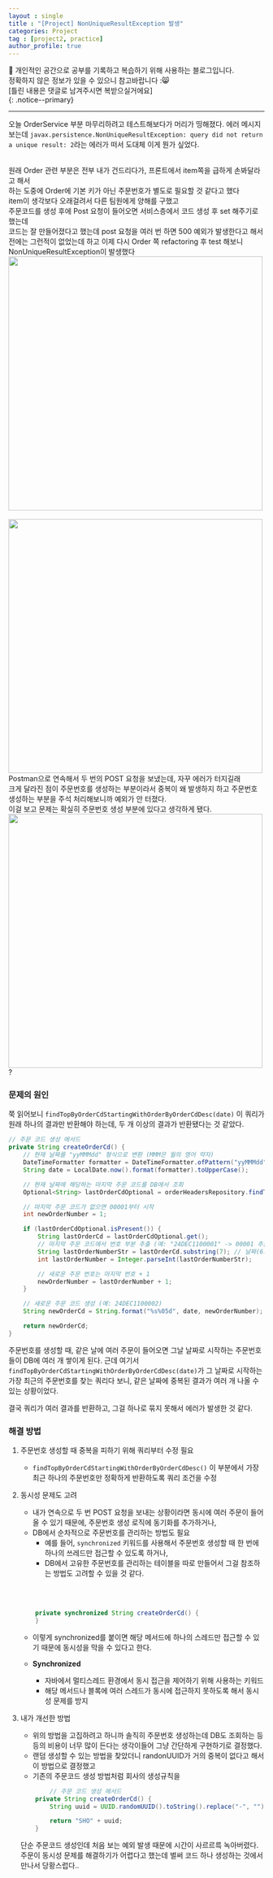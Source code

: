 ```yaml
---
layout : single
title : "[Project] NonUniqueResultException 발생"
categories: Project
tag : [project2, practice]
author_profile: true
---
```


📌 개인적인 공간으로 공부를 기록하고 복습하기 위해 사용하는 블로그입니다. <br>
정확하지 않은 정보가 있을 수 있으니 참고바랍니다 :😸 <br>
[틀린 내용은 댓글로 남겨주시면 복받으실거에요]  
{: .notice--primary}

---


오늘 OrderService 부분 마무리하려고 테스트해보다가 머리가 띵해졌다. 에러 메시지 보는데 `javax.persistence.NonUniqueResultException: query did not return a unique result: 2`라는 에러가 떠서 도대체 이게 뭔가 싶었다. 

<Br>
원래 Order 관련 부분은 전부 내가 건드리다가, 프론트에서 item쪽을 급하게 손봐달라고 해서<br>
하는 도중에 Order에 기본 키가 아닌 주문번호가 별도로 필요할 것 같다고 했다 <br>
item이 생각보다 오래걸려서 다른 팀원에게 양해를 구했고 <br>
주문코드를 생성 후에 Post 요청이 들어오면 서비스층에서 코드 생성 후 set 해주기로 했는데 <br>
코드는 잘 만들어졌다고 했는데 post 요청을 여러 번 하면 500 예외가 발생한다고 해서 <br>
전에는 그런적이 없었는데 하고 이제 다시 Order 쪽 refactoring 후 test 해보니 NonUniqueResultException이 발생했다

<img src="https://github.com/user-attachments/assets/3bc73035-67b3-4808-9765-6a12bd5a92ae" width=500/>

 <br>
 <br>

<img src="https://github.com/user-attachments/assets/e95c8a08-08e4-4a37-ac5a-b1d6117f97bb" width=500/>
Postman으로 연속해서 두 번의 POST 요청을 보냈는데, 자꾸 에러가 터지길래 <br> 크게 달라진 점이 주문번호를 생성하는 부분이라서 중복이 왜 발생하지 하고 주문번호 생성하는 부분을 주석 처리해보니까 예외가 안 터졌다. <br> 이걸 보고 문제는 확실히 주문번호 생성 부분에 있다고 생각하게 됐다.<br>
<img src= "https://github.com/user-attachments/assets/e15de1e8-bbac-497d-ba2f-584120661910" width =500/>?

### 문제의 원인

쭉 읽어보니  `findTopByOrderCdStartingWithOrderByOrderCdDesc(date)` 이 쿼리가 원래 하나의 결과만 반환해야 하는데, 두 개 이상의 결과가 반환됐다는 것 같았다.

```java
// 주문 코드 생성 메서드
private String createOrderCd() {
    // 현재 날짜를 "yyMMMdd" 형식으로 변환 (MMM은 월의 영어 약자)
    DateTimeFormatter formatter = DateTimeFormatter.ofPattern("yyMMMdd", Locale.ENGLISH);
    String date = LocalDate.now().format(formatter).toUpperCase();

    // 현재 날짜에 해당하는 마지막 주문 코드를 DB에서 조회
    Optional<String> lastOrderCdOptional = orderHeadersRepository.findTopByOrderCdStartingWithOrderByOrderCdDesc(date);

    // 마지막 주문 코드가 없으면 00001부터 시작
    int newOrderNumber = 1;

    if (lastOrderCdOptional.isPresent()) {
        String lastOrderCd = lastOrderCdOptional.get();
        // 마지막 주문 코드에서 번호 부분 추출 (예: "24DEC1100001" -> 00001 추출)
        String lastOrderNumberStr = lastOrderCd.substring(7); // 날짜(6자리) 이후 숫자(5자리) 부분 추출
        int lastOrderNumber = Integer.parseInt(lastOrderNumberStr);

        // 새로운 주문 번호는 마지막 번호 + 1
        newOrderNumber = lastOrderNumber + 1;
    }

    // 새로운 주문 코드 생성 (예: 24DEC1100002)
    String newOrderCd = String.format("%s%05d", date, newOrderNumber);

    return newOrderCd;
}

```

주문번호를 생성할 때, 같은 날에 여러 주문이 들어오면 그날 날짜로 시작하는 주문번호들이 DB에 여러 개 쌓이게 된다. 근데 여기서 `findTopByOrderCdStartingWithOrderByOrderCdDesc(date)`가 그 날짜로 시작하는 가장 최근의 주문번호를 찾는 쿼리다 보니, 같은 날짜에 중복된 결과가 여러 개 나올 수 있는 상황이었다.

결국 쿼리가 여러 결과를 반환하고, 그걸 하나로 묶지 못해서 에러가 발생한 것 같다.

### 해결 방법

1. 주문번호 생성할 때 중복을 피하기 위해 쿼리부터 수정 필요 
    - `findTopByOrderCdStartingWithOrderByOrderCdDesc()` 이 부분에서 가장 최근 하나의 주문번호만 정확하게 반환하도록 쿼리 조건을 수정

2. 동시성 문제도 고려
    - 내가 연속으로 두 번 POST 요청을 보내는 상황이라면 동시에 여러 주문이 들어올 수 있기 때문에, 주문번호 생성 로직에 동기화를 추가하거나, 
    - DB에서 순차적으로 주문번호를 관리하는 방법도 필요
        - 예를 들어, `synchronized` 키워드를 사용해서 주문번호 생성할 때 한 번에 하나의 쓰레드만 접근할 수 있도록 하거나, 
        - DB에서 고유한 주문번호를 관리하는 테이블을 따로 만들어서 그걸 참조하는 방법도 고려할 수 있을 것 같다.
        <br>
        <Br>

    ```java
    
        private synchronized String createOrderCd() {
        }
    ```
    - 이렇게 synchronized를 붙이면 해당 메서드에 하나의 스레드만 접근할 수 있기 때문에 동시성을 막을 수 있다고 한다.
    
    - **Synchronized**
        - 자바에서 멀티스레드 환경에서 동시 접근을 제어하기 위해 사용하는 키워드
        - 해당 메서드나 블록에 여러 스레드가 동시에 접근하지 못하도록 해서 동시성 문제를 방지




3. 내가 개선한 방법
    -  위의 방법을 고집하려고 하니까 솔직히 주문번호 생성하는데 DB도 조회하는 등등의 비용이 너무 많이 든다는 생각이들어 그냥 간단하게 구현하기로 결정했다.
    -  랜덤 생성할 수 있는 방법을 찾았더니 randonUUID가 거의 중복이 없다고 해서 이 방법으로 결정했고
    -  기존의 주문코드 생성 방법처럼 회사의 생성규칙을 
    
    ```java
            // 주문 코드 생성 메서드
        private String createOrderCd() {
            String uuid = UUID.randomUUID().toString().replace("-", "").substring(0, 12).toUpperCase();

            return "SHO" + uuid;
        }
    ```
   
    단순 주문코드 생성인데 처음 보는 예외 발생 때문에 시간이 사르르륵 녹아버렸다.
    주문이 동시성 문제를 해결하기가 어렵다고 했는데 벌써 코드 하나 생성하는 것에서 만나서 당황스럽다..

<br>

